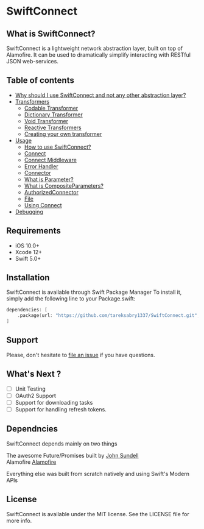 # SwiftConnect

## What is SwiftConnect?

SwiftConnect is a lightweight network abstraction layer, built on top of Alamofire. It can be used to dramatically simplify interacting with RESTful JSON web-services.

## Table of contents

- [Why should I use SwiftConnect and not any other abstraction layer?](https://github.com/tareksabry1337/SwiftConnect/blob/main/Documentation/Why%20use%20SwiftConnect.md)
- [Transformers](https://github.com/tareksabry1337/SwiftConnect/blob/main/Documentation//Transformers.md)
    - [Codable Transformer](https://github.com/tareksabry1337/SwiftConnect/blob/main/Documentation/Transformers.md#Codable-Transformer)
    - [Dictionary Transformer](https://github.com/tareksabry1337/SwiftConnect/blob/main/Documentation/Transformers.md#Dictionary-Transformer)
    - [Void Transformer](https://github.com/tareksabry1337/SwiftConnect/blob/main/Documentation/Transformers.md#Void-Transformer)
    - [Reactive Transformers](https://github.com/tareksabry1337/SwiftConnect/blob/main/Documentation/Transformers.md#Reactive-Transformers)
    - [Creating your own transformer](https://github.com/tareksabry1337/SwiftConnect/blob/main/Documentation/Transformers.md#Creating-your-own-transformer)
- [Usage](https://github.com/tareksabry1337/SwiftConnect/blob/main/Documentation/Usage.md)
    - [How to use SwiftConnect?](https://github.com/tareksabry1337/SwiftConnect/blob/main/Documentation/Usage.md#How-to-use-SwiftConnect)
    - [Connect](https://github.com/tareksabry1337/SwiftConnect/blob/main/Documentation/Usage.md#Connect)
    - [Connect Middleware](https://github.com/tareksabry1337/SwiftConnect/blob/main/Documentation/Usage.md#ConnectMiddleware)
    - [Error Handler](https://github.com/tareksabry1337/SwiftConnect/blob/main/Documentation/Usage.md#ErrorHandler)
    - [Connector](https://github.com/tareksabry1337/SwiftConnect/blob/main/Documentation/Usage.md#Connector)
    - [What is Parameter?](https://github.com/tareksabry1337/SwiftConnect/blob/main/Documentation/Usage.md#What-is-Parameter)
    - [What is CompositeParameters?](https://github.com/tareksabry1337/SwiftConnect/blob/main/Documentation/Usage.md#What-is-CompositeParameters)
    - [AuthorizedConnector](https://github.com/tareksabry1337/SwiftConnect/blob/main/Documentation/Usage.md#AuthorizedConnector)
    - [File](https://github.com/tareksabry1337/SwiftConnect/blob/main/Documentation/Usage.md#File)
    - [Using Connect](https://github.com/tareksabry1337/SwiftConnect/blob/main/Documentation/Usage.md#Using-Connect)
- [Debugging](https://github.com/tareksabry1337/SwiftConnect/blob/main/Documentation/Debugging.md)

## Requirements

- iOS 10.0+
- Xcode 12+
- Swift 5.0+

## Installation

SwiftConnect is available through Swift Package Manager To install
it, simply add the following line to your Package.swift:

```swift
dependencies: [
    .package(url: "https://github.com/tareksabry1337/SwiftConnect.git", .upToNextMajor(from: "2.0.0"))
]
```

## Support

Please, don't hesitate to [file an issue](https://github.com/tareksabry1337/SwiftConnect/issues/new) if you have questions.

## What's Next ?
- [ ] Unit Testing
- [ ] OAuth2 Support
- [ ] Support for downloading tasks
- [ ] Support for handling refresh tokens.

## Dependncies
SwiftConnect depends mainly on two things

The awesome Future/Promises built by  [John Sundell][Future/Promises]<br>
Alamofire [Alamofire][Alamofire]

[Future/Promises]: https://github.com/JohnSundell/SwiftBySundell/blob/master/Blog/Under-the-hood-of-Futures-and-Promises.swift
[Alamofire]: https://github.com/Alamofire/Alamofire

Everything else was built from scratch natively and using Swift's Modern APIs

## License

SwiftConnect is available under the MIT license. See the LICENSE file for more info.

